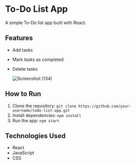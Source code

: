 # To-Do List App
A simple To-Do list app built with React.

## Features
- Add tasks
- Mark tasks as completed
- Delete tasks

  ![Screenshot (134)](https://github.com/user-attachments/assets/a4bbfa21-b81b-4569-b9a3-57a0e480c6a6)



## How to Run
1. Clone the repository: `git clone https://github.com/your-username/todo-list-app.git`
2. Install dependencies: `npm install`
3. Run the app: `npm start`

## Technologies Used
- React
- JavaScript
- CSS
